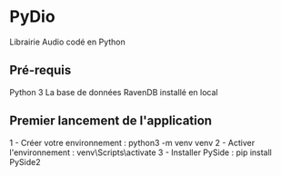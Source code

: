 # PyDio
Librairie Audio codé en Python

## Pré-requis
Python 3
La base de données RavenDB installé en local

## Premier lancement de l'application

1 - Créer votre environnement : python3 -m venv venv
2 - Activer l'environnement : venv\Scripts\activate
3 - Installer PySide : pip install PySide2